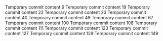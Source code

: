 Temporary commit content 9
Temporary commit content 19
Temporary commit content 22
Temporary commit content 23
Temporary commit content 40
Temporary commit content 49
Temporary commit content 67
Temporary commit content 100
Temporary commit content 108
Temporary commit content 111
Temporary commit content 123
Temporary commit content 127
Temporary commit content 129
Temporary commit content 149
